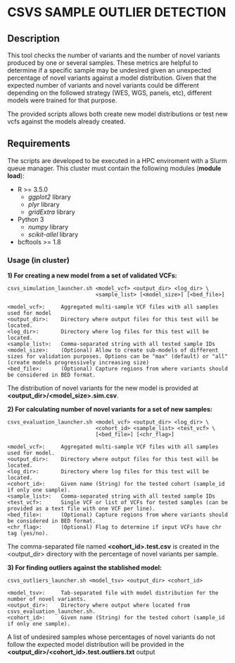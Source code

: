 # CSVS SAMPLE OUTLIER DETECTION

## Description

This tool checks the number of variants and the number of novel variants produced by one or several samples. These metrics are helpful to determine if a specific sample may be undesired given an unexpected percentage of novel variants against a model distribution. Given that the expected number of variants and novel variants could be different depending on the followed strategy (WES, WGS, panels, etc), different models were trained for that purpose.

The provided scripts allows both create new model distributions or test new vcfs against the models already created.

## Requirements

The scripts are developed to be executed in a HPC enviroment with a Slurm queue manager. This cluster must contain the following modules (__module load__):

* R >= 3.5.0 
    * *ggplot2* library
    * *plyr* library
    * *gridExtra* library
* Python 3
    * *numpy* library
    * *scikit-allel* library
* bcftools >= 1.8 

### Usage (in cluster)

**1) For creating a new model from a set of validated VCFs:**
```
csvs_simulation_launcher.sh <model_vcf> <output_dir> <log_dir> \
                            <sample_list> [<model_size>] [<bed_file>]

<model_vcf>:     Aggregated multi-sample VCF files with all samples used for model
<output_dir>:    Directory where output files for this test will be located.
<log_dir>:       Directory where log files for this test will be located.
<sample_list>:   Comma-separated string with all tested sample IDs
<model_size>:    (Optional) Allow to create sub-models of different sizes for validation purposes. Options can be "max" (default) or "all" (create models progressively increasing size) 
<bed_file>:      (Optional) Capture regions from where variants should be considered in BED format.
```

The distribution of novel variants for the new model is provided at **<output_dir>/<model_size>.sim.csv**.

**2) For calculating number of novel variants for a set of new samples:**
```
csvs_evaluation_launcher.sh <model_vcf> <output_dir> <log_dir> \
                            <cohort_id> <sample_list> <test_vcf> \
                            [<bed_file>] [<chr_flag>]

<model_vcf>:     Aggregated multi-sample VCF files with all samples used for model.
<output_dir>:    Directory where output files for this test will be located.
<log_dir>:       Directory where log files for this test will be located.
<cohort_id>:     Given name (String) for the tested cohort (sample_id if only one sample).
<sample_list>:   Comma-separated string with all tested sample IDs
<test_vcf>:      Single VCF or list of VCFs for tested samples (can be provided as a text file with one VCF per line).
<bed_file>:      (Optional) Capture regions from where variants should be considered in BED format.
<chr_flag>:      (Optional) Flag to determine if input VCFs have chr tag (yes/no).
```

The comma-separated file named **<cohort_id>.test.csv** is created in the <output_dir> directory with the percentage of novel variants per sample.


**3) For finding outliers against the stablished model:**
```
csvs_outliers_launcher.sh <model_tsv> <output_dir> <cohort_id>

<model_tsv>:     Tab-separated file with model distribution for the number of novel variants.
<output_dir>:    Directory where output where located from csvs_evaluation_launcher.sh.
<cohort_id>:     Given name (String) for the tested cohort (sample_id if only one sample).
```

A list of undesired samples whose percentages of novel variants do not follow the expected model distribution will be provided in the **<output_dir>/<cohort_id>.test.outliers.txt** output

